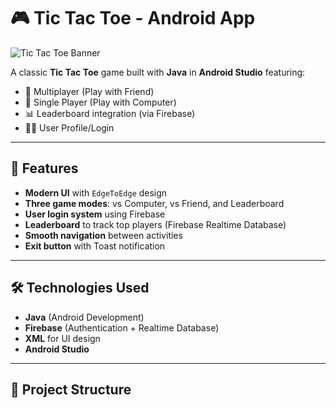 # 🎮 Tic Tac Toe - Android App

![Tic Tac Toe Banner](screenshots/banner.png)

A classic **Tic Tac Toe** game built with **Java** in **Android Studio** featuring:
- 🔄 Multiplayer (Play with Friend)
- 🤖 Single Player (Play with Computer)
- 📊 Leaderboard integration (via Firebase)
- 🙍‍♂️ User Profile/Login

---

## 📱 Features

- **Modern UI** with `EdgeToEdge` design
- **Three game modes**: vs Computer, vs Friend, and Leaderboard
- **User login system** using Firebase
- **Leaderboard** to track top players (Firebase Realtime Database)
- **Smooth navigation** between activities
- **Exit button** with Toast notification

---

## 🛠️ Technologies Used

- **Java** (Android Development)
- **Firebase** (Authentication + Realtime Database)
- **XML** for UI design
- **Android Studio**

---

## 📂 Project Structure

